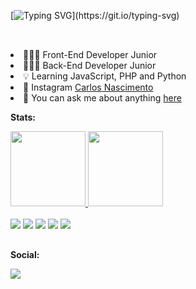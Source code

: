 [![Typing SVG](https://readme-typing-svg.demolab.com?font=Product+Sans&weight=500&size=32&duration=2000&pause=1000&color=2581F7&width=435&lines=Yup%2C+I'm+Carlos!)](https://git.io/typing-svg)

 ##
<br/>
<li>👨‍💻🎨 Front-End Developer Junior
<li>👨‍💻🔧 Back-End Developer Junior
<li>💡 Learning JavaScript, PHP and Python
<li>🌌 Instagram <a href="https://www.instagram.com/bycarlosnascimento/">Carlos Nascimento</a>
<li>💬 You can ask me about anything <a href="https://github.com/carloscdf/carloscdf/issues">here</a>
  <br/>

  **Stats:**

<div align="justify">
  <a href="https://github.com/carloscdf" target="_blank">
<img height="120em" src="https://github-readme-stats.vercel.app/api?username=carloscdf&hide=contribs,prs&show_icons=true&theme=nord"/>
<img height="120em" src="https://github-readme-stats.vercel.app/api/top-langs/?username=carloscdf&layout=compact&theme=nord"/></a>
</div>

  <br/>

  <div display="flex">
   <a href="https://github.com/carloscdf"><img src="https://img.shields.io/badge/php-%23777BB4.svg?style=for-the-badge&logo=php&logoColor=white"/></a>
<a href="https://github.com/carloscdf"><img src="https://img.shields.io/badge/C-00599C?style=for-the-badge&logo=c&logoColor=white"/></a>
<a href="https://github.com/carloscdf"><img src="https://img.shields.io/badge/JavaScript-323330?style=for-the-badge&logo=javascript&logoColor=F7DF1E"/></a>
<a href="https://github.com/carloscdf"><img src="https://img.shields.io/badge/HTML5-E34F26?style=for-the-badge&logo=html5&logoColor=white"/></a>
<a href="https://github.com/carloscdf"><img src="https://img.shields.io/badge/CSS3-1572B6?style=for-the-badge&logo=css3&logoColor=white"/></a>
    
</div>


  ##

<div align="justify">

  **Social:**
  
<a href="https://www.instagram.com/bycarlosnascimento/"><img src="https://img.shields.io/badge/Instagram-E4405F?style=for-the-badge&logo=instagram&logoColor=white"/></a>
</div>




